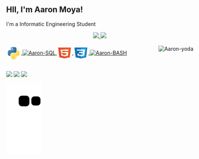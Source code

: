 ## HII, I'm Aaron Moya!

I'm a Informatic Engineering Student

<div align="center">
  <a href="https://github.com/j0k3rD0ck3r">
  <img height="150em" src="https://github-readme-stats.vercel.app/api?username=j0k3rD0ck3r&show_icons=true&theme=dark&include_all_commits=true&count_private=true"/>
  <img height="130em" src="https://github-readme-stats.vercel.app/api/top-langs/?username=j0k3rD0ck3r&layout=compact&langs_count=7&theme=dark"/>
</div>
  
<div style="display: inline block"><br>
  <img align="center" alt="Aaron-Python" height="40" wldth="40" src="https://raw.githubusercontent.com/devicons/devicon/master/icons/python/python-original.svg">
  <img align="center" alt="Aaron-SQL" height="40" width="40" src="https://cdn.jsdelivr.net/gh/devicons/devicon/icons/mysql/mysql-plain.svg">
<!--   <img align="center" alt="Aaron-Js" height="30" width="40" src="https://raw.githubusercontent.com/devicons/devicon/master/icons/javascript/javascript-plain.svg">
  <img align="center" alt="Aaron-Ts" height="30" width="40" src="https://raw.githubusercontent.com/devicons/devicon/master/icons/typescript/typescript-plain.svg"> -->
  <img align="center" alt="Aaron-HTML" height="30" width="40" src="https://raw.githubusercontent.com/devicons/devicon/master/icons/html5/html5-original.svg">
  <img align="center" alt="Aaron-CSS" height="30" width="40" src="https://raw.githubusercontent.com/devicons/devicon/master/icons/css3/css3-original.svg">
  <img align="center" alt="Aaron-BASH" height="30" wldth="40" src="https://cdn.jsdelivr.net/gh/devicons/devicon/icons/bash/bash-plain.svg">
  <img align="right" alt="Aaron-yoda" height="130" wldth="100"src="https://c.tenor.com/fK0qAu06Y50AAAAC/pepe-hacker.gif">
</div>

  ##

<div>
<!--   <a href="https://www.youtube.com/channel/UC-uuuZbYOAAŁ9CViNzvc-Q" target="_blank"><img src="https://img.shields.io/badge/YouTube-FFee00?style-for-the-badgeklog0-youtube&logoColor-white targetblank"></a> -->
  <a href="https://instagram.com/aaron_moya22" target="blank"><img src="https://img.shields.io/badge/Instagram-E4405F?style=for-the-badge&logo=instagram&logoColor=white" target="_blank"></a>
<!--   <a href="https://ww.twitch.tv/rafaballerinii" target="blank"><img src="https://img.shields.io/badge/Twitch-9146FF?style-for-the-badge&logo-twitch&logoColor-white"
target="_blank"></a> -->
  <a href="https://www.twitter.com/aaron_moya22" target="blank"><img src="https://img.shields.io/badge/Twitter-1DA1F2?style=for-the-badge&logo=twitter&logoColor=white"
target="_blank"></a>
<!--   <a href="https://discord.gg/G9GPg5SA75" target="_blank"><img src="https://img.shields.io/badge/Discord-7289DA?style-for-the-badge&logo-discord8logoColor-white" target="_blank"></a> -->
  <a href="mailto:contato@agm.moya@alumno.um.edu.ar"><img src="https://img.shields.io/badge/Gmail-D14836?style=for-the-badge&logo=gmail&logoColor=white"></a>
<!--   <a href="https://..linkedin.com/in/rafaella-ballerini-45875e16a" target="_blank"><img src="https://img.shields.io/badge/-LinkedIn-%23007785?style-for-the-badge&logo-linkedin&logoColor-white" target="_blank"></a> -->
  
   ![snake animation](https://github.com/j0k3rD0ck3r/j0k3rD0ck3r/blob/output/github-contribution-grid-snake.svg)
  
</div>









